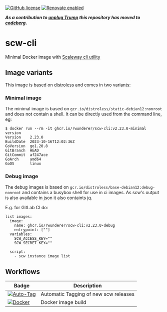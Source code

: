 [![GitHub license](https://img.shields.io/github/license/rwunderer/scw-cli.svg)](https://github.com/rwunderer/scw-cli/blob/main/LICENSE)
<a href="https://renovatebot.com"><img alt="Renovate enabled" src="https://img.shields.io/badge/renovate-enabled-brightgreen.svg?style=flat-square"></a>

***As a contribution to [unplug Trump](https://www.kuketz-blog.de/unplugtrump-mach-dich-digital-unabhaengig-von-trump-und-big-tech/) this repository has moved to [codeberg](https://codeberg.org/capercode/scw-cli).***

# scw-cli
Minimal Docker image with [Scaleway cli utility](https://github.com/scaleway/scaleway-cli)

## Image variants

This image is based on [distroless](https://github.com/GoogleContainerTools/distroless) and comes in two variants:

### Minimal image

The minimal image is based on `gcr.io/distroless/static-debian12:nonroot` and does not contain a shell. It can be directly used from the command line, eg:

```
$ docker run --rm -it ghcr.io/rwunderer/scw-cli:v2.23.0-minimal version
Version    2.23.0
BuildDate  2023-10-16T12:02:36Z
GoVersion  go1.20.8
GitBranch  HEAD
GitCommit  af247ace
GoArch     amd64
GoOS       linux
```

### Debug image

The debug images is based on `gcr.io/distroless/base-debian12:debug-nonroot` and contains a busybox shell for use in ci images.
As scw's output is also available in json it also containts [jq](https://github.com/jqlang/jq).

E.g. for GitLab CI do:

```
list images:
  image:
    name: ghcr.io/rwunderer/scw-cli:v2.23.0-debug
    entrypoint: [""]
  variables:
    SCW_ACCESS_KEY=""
    SCW_SECRET_KEY=""

  script:
    - scw instance image list
```

## Workflows

| Badge      | Description
|------------|---------
|[![Auto-Tag](https://github.com/rwunderer/scw-cli/actions/workflows/renovate-create-tag.yml/badge.svg)](https://github.com/rwunderer/scw-cli/actions/workflows/renovate-create-tag.yml) | Automatic Tagging of new scw releases
|[![Docker](https://github.com/rwunderer/scw-cli/actions/workflows/docker-publish.yml/badge.svg)](https://github.com/rwunderer/scw-cli/actions/workflows/docker-publish.yml) | Docker image build
